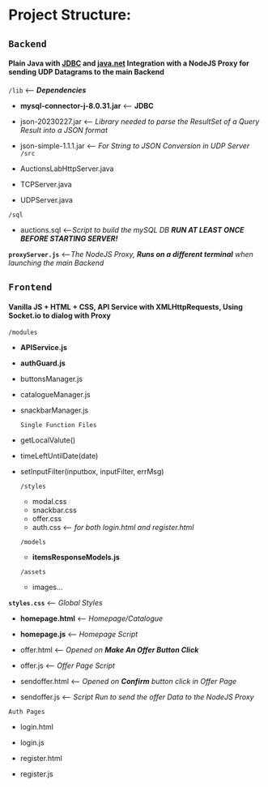 # Project Structure:

## `Backend` 
#### Plain Java with [JDBC](https://docs.oracle.com/javase/8/docs/technotes/guides/jdbc/)  and [java.net](https://docs.oracle.com/javase/8/docs/api/java/net/package-summary.html) Integration with a NodeJS Proxy for sending UDP Datagrams to the main Backend 

`/lib` <-- ***Dependencies*** 

- **mysql-connector-j-8.0.31.jar** <-- **JDBC**
- json-20230227.jar <-- *Library needed to parse the ResultSet of a Query Result into a JSON format*
- json-simple-1.1.1.jar <-- *For String to JSON Conversion in UDP Server*
`/src`  

- AuctionsLabHttpServer.java 
- TCPServer.java
- UDPServer.java

`/sql`  

- auctions.sql <--*Script to build the mySQL DB **RUN AT LEAST ONCE BEFORE STARTING SERVER!***


**`proxyServer.js`** <--*The NodeJS Proxy, **Runs on a different terminal** when launching the main Backend*
  
## `Frontend` 
#### Vanilla JS + HTML + CSS, API Service with XMLHttpRequests, Using Socket.io to dialog with Proxy

`/modules`

 - **APIService.js**

 - **authGuard.js**
   
 - buttonsManager.js
   
 - catalogueManager.js
   
 - snackbarManager.js


    `Single Function Files`
 - getLocalValute()
 - timeLeftUntilDate(date)
 - setInputFilter(inputbox, inputFilter, errMsg)
  
	`/styles`
	- modal.css
	- snackbar.css
	- offer.css
	- auth.css <-- *for both login.html and register.html*

	`/models`
	- **itemsResponseModels.js**

	`/assets`
	- images...

**`styles.css`**  <-- *Global Styles*

- **homepage.html**  <-- *Homepage/Catalogue*
- **homepage.js**   <-- *Homepage Script*


- offer.html	  <-- *Opened on **Make An Offer Button Click***
- offer.js	  <-- *Offer Page Script*

- sendoffer.html  <-- *Opened on **Confirm** button click in Offer Page*
- sendoffer.js    <-- *Script Run to send the offer Data to the NodeJS Proxy*

`Auth Pages`

- login.html 
- login.js

- register.html
- register.js
